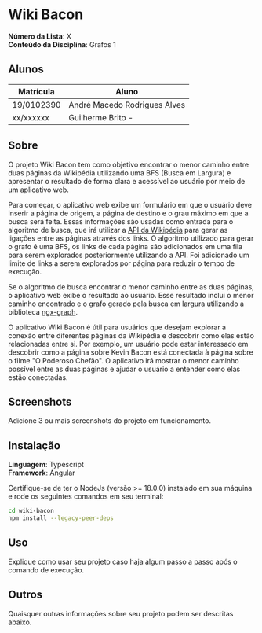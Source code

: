 # Wiki Bacon

**Número da Lista**: X<br>
**Conteúdo da Disciplina**: Grafos 1<br>

## Alunos

| Matrícula  | Aluno                        |
| ---------- | ---------------------------- |
| 19/0102390 | André Macedo Rodrigues Alves |
| xx/xxxxxx  | Guilherme Brito -            |

## Sobre

O projeto Wiki Bacon tem como objetivo encontrar o menor caminho entre duas páginas da Wikipédia utilizando uma BFS (Busca em Largura) e apresentar o resultado de forma clara e acessível ao usuário por meio de um aplicativo web.

Para começar, o aplicativo web exibe um formulário em que o usuário deve inserir a página de origem, a página de destino e o grau máximo em que a busca será feita. Essas informações são usadas como entrada para o algoritmo de busca, que irá utilizar a [API da Wikipédia](https://www.mediawiki.org/wiki/API:Main_page) para gerar as ligações entre as páginas através dos links. O algoritmo utilizado para gerar o grafo é uma BFS, os links de cada página são adicionados em uma fila para serem explorados posteriormente utilizando a API. Foi adicionado um limite de links a serem explorados por página para reduzir o tempo de execução.

Se o algoritmo de busca encontrar o menor caminho entre as duas páginas, o aplicativo web exibe o resultado ao usuário. Esse resultado inclui o menor caminho encontrado e o grafo gerado pela busca em largura utilizando a biblioteca [ngx-graph](https://swimlane.github.io/ngx-graph/).

O aplicativo Wiki Bacon é útil para usuários que desejam explorar a conexão entre diferentes páginas da Wikipédia e descobrir como elas estão relacionadas entre si. Por exemplo, um usuário pode estar interessado em descobrir como a página sobre Kevin Bacon está conectada à página sobre o filme "O Poderoso Chefão". O aplicativo irá mostrar o menor caminho possível entre as duas páginas e ajudar o usuário a entender como elas estão conectadas.

## Screenshots

Adicione 3 ou mais screenshots do projeto em funcionamento.

## Instalação

**Linguagem**: Typescript<br>
**Framework**: Angular<br>

Certifique-se de ter o NodeJs (versão >= 18.0.0) instalado em sua máquina e
rode os seguintes comandos em seu terminal:

```bash
cd wiki-bacon
npm install --legacy-peer-deps

```

## Uso

Explique como usar seu projeto caso haja algum passo a passo após o comando de execução.

## Outros

Quaisquer outras informações sobre seu projeto podem ser descritas abaixo.
